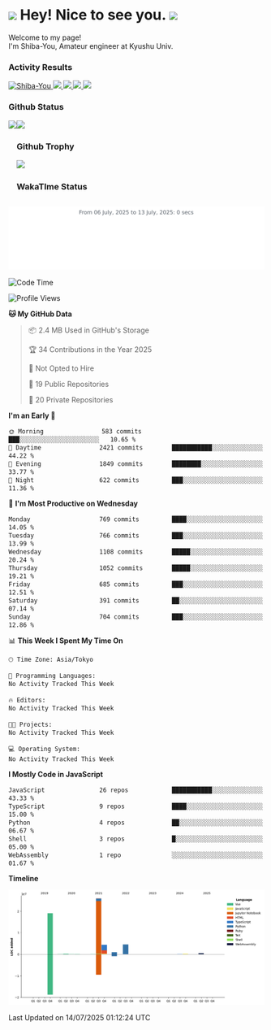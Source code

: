 <h1>
  <img src="https://emojis.slackmojis.com/emojis/images/1531849430/4246/blob-sunglasses.gif?1531849430" width="30"/> 
  Hey! Nice to see you.
  <img src="https://emojis.slackmojis.com/emojis/images/1531849430/4246/blob-sunglasses.gif?1531849430" width="30"/> 
</h1>
<p>
  Welcome to my page! <br />
  I'm Shiba-You, Amateur engineer at Kyushu Univ.
</p>


<h3>
  Activity Results
</h3>
<p align="left"> 
  <!--   GitHub  -->
  <a href="https://github.com/Shiba-You/Shiba-You/">
    <img src="https://komarev.com/ghpvc/?username=Shiba-You" alt="Shiba-You" />
  </a>
  <a href="https://github.com/Shiba-You">
    <img height="20" src="https://img.shields.io/github/followers/Shiba-You?label=follow&logo=github&style=flat" />
  </a>
  
  <!-- Qiita -->
  <a href="http://qiita.com/Shiba-You">
    <img height="20" src="https://qiita-badge.apiapi.app/s/Shiba-You/posts.svg" />
  </a>
  <a href="http://qiita.com/Shiba-You">
    <img height="20" src="https://qiita-badge.apiapi.app/s/Shiba-You/contributions.svg" />
  </a>
  <a href="http://qiita.com/Shiba-You">
    <img height="20" src="https://qiita-badge.apiapi.app/s/Shiba-You/followers.svg" />
  </a>
</p>


<h3>
  Github Status
</h3>
<div>
  <img height="170" align="left" src="https://github-readme-stats.vercel.app/api?username=Shiba-You&theme=tokyonight" />
  <img height="170" src="https://github-readme-stats.vercel.app/api/top-langs/?username=Shiba-You&theme=tokyonight&layout=compact" />
</div>

<h3>
  Github Trophy
</h3>
<div>
  <img width="800" src="https://github-profile-trophy.vercel.app/?username=Shiba-You&theme=tokyonight" />
</div>


<h3>
  WakaTIme Status
</h3>
<img src="https://github.com/Shiba-You/Shiba-You/blob/main/images/stat.svg" alt="Shiba-You WakaTime Activity"/>

<!--START_SECTION:waka-->
![Code Time](http://img.shields.io/badge/Code%20Time-1%2C093%20hrs%2019%20mins-blue)

![Profile Views](http://img.shields.io/badge/Profile%20Views-0-blue)

**🐱 My GitHub Data** 

> 📦 2.4 MB Used in GitHub's Storage 
 > 
> 🏆 34 Contributions in the Year 2025
 > 
> 🚫 Not Opted to Hire
 > 
> 📜 19 Public Repositories 
 > 
> 🔑 20 Private Repositories 
 > 
**I'm an Early 🐤** 

```text
🌞 Morning                583 commits         ███░░░░░░░░░░░░░░░░░░░░░░   10.65 % 
🌆 Daytime                2421 commits        ███████████░░░░░░░░░░░░░░   44.22 % 
🌃 Evening                1849 commits        ████████░░░░░░░░░░░░░░░░░   33.77 % 
🌙 Night                  622 commits         ███░░░░░░░░░░░░░░░░░░░░░░   11.36 % 
```
📅 **I'm Most Productive on Wednesday** 

```text
Monday                   769 commits         ████░░░░░░░░░░░░░░░░░░░░░   14.05 % 
Tuesday                  766 commits         ███░░░░░░░░░░░░░░░░░░░░░░   13.99 % 
Wednesday                1108 commits        █████░░░░░░░░░░░░░░░░░░░░   20.24 % 
Thursday                 1052 commits        █████░░░░░░░░░░░░░░░░░░░░   19.21 % 
Friday                   685 commits         ███░░░░░░░░░░░░░░░░░░░░░░   12.51 % 
Saturday                 391 commits         ██░░░░░░░░░░░░░░░░░░░░░░░   07.14 % 
Sunday                   704 commits         ███░░░░░░░░░░░░░░░░░░░░░░   12.86 % 
```


📊 **This Week I Spent My Time On** 

```text
🕑︎ Time Zone: Asia/Tokyo

💬 Programming Languages: 
No Activity Tracked This Week

🔥 Editors: 
No Activity Tracked This Week

🐱‍💻 Projects: 
No Activity Tracked This Week

💻 Operating System: 
No Activity Tracked This Week
```

**I Mostly Code in JavaScript** 

```text
JavaScript               26 repos            ███████████░░░░░░░░░░░░░░   43.33 % 
TypeScript               9 repos             ████░░░░░░░░░░░░░░░░░░░░░   15.00 % 
Python                   4 repos             ██░░░░░░░░░░░░░░░░░░░░░░░   06.67 % 
Shell                    3 repos             █░░░░░░░░░░░░░░░░░░░░░░░░   05.00 % 
WebAssembly              1 repo              ░░░░░░░░░░░░░░░░░░░░░░░░░   01.67 % 
```



**Timeline**

![Lines of Code chart](https://raw.githubusercontent.com/Shiba-You/Shiba-You/main/assets/bar_graph.png)


 Last Updated on 14/07/2025 01:12:24 UTC
<!--END_SECTION:waka-->
